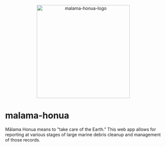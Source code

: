 <p align="center">
  <img src="https://github.com/Manao-Tech/malama-honua/blob/main/MalamaHonua_Piko.png" alt="malama-honua-logo" width="300"/>
</p>

# malama-honua
Mālama Honua means to "take care of the Earth." This web app allows for reporting at various stages of large marine debris cleanup and management of those records.
